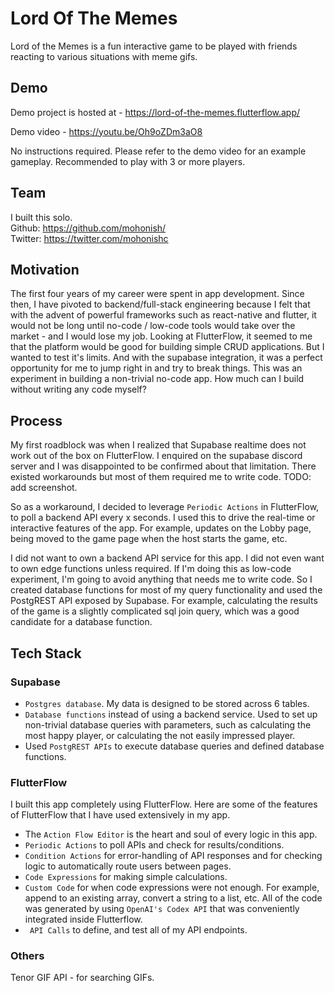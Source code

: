 # Lord Of The Memes

Lord of the Memes is a fun interactive game to be played with friends reacting to various situations with meme gifs.

## Demo

Demo project is hosted at - https://lord-of-the-memes.flutterflow.app/

Demo video - https://youtu.be/Oh9oZDm3aO8

No instructions required. Please refer to the demo video for an example gameplay. Recommended to play with 3 or more players.

## Team

I built this solo.  
Github: https://github.com/mohonish/  
Twitter: https://twitter.com/mohonishc

## Motivation

The first four years of my career were spent in app development. Since then, I have pivoted to backend/full-stack engineering because I felt that with the advent of powerful frameworks such as react-native and flutter, it would not be long until no-code / low-code tools would take over the market - and I would lose my job. Looking at FlutterFlow, it seemed to me that the platform would be good for building simple CRUD applications. But I wanted to test it's limits. And with the supabase integration, it was a perfect opportunity for me to jump right in and try to break things. This was an experiment in building a non-trivial no-code app. How much can I build without writing any code myself?

## Process

My first roadblock was when I realized that Supabase realtime does not work out of the box on FlutterFlow. I enquired on the supabase discord server and I was disappointed to be confirmed about that limitation. There existed workarounds but most of them required me to write code.
TODO: add screenshot.

So as a workaround, I decided to leverage `Periodic Actions` in FlutterFlow, to poll a backend API every x seconds. I used this to drive the real-time or interactive features of the app. For example, updates on the Lobby page, being moved to the game page when the host starts the game, etc.

I did not want to own a backend API service for this app. I did not even want to own edge functions unless required. If I'm doing this as low-code experiment, I'm going to avoid anything that needs me to write code. So I created database functions for most of my query functionality and used the PostgREST API exposed by Supabase. For example, calculating the results of the game is a slightly complicated sql join query, which was a good candidate for a database function.


## Tech Stack

### Supabase
- `Postgres database`. My data is designed to be stored across 6 tables.
- `Database functions` instead of using a backend service. Used to set up non-trivial database queries with parameters, such as calculating the most happy player, or calculating the not easily impressed player.
- Used `PostgREST APIs` to execute database queries and defined database functions.

### FlutterFlow

I built this app completely using FlutterFlow. Here are some of the features of FlutterFlow that I have used extensively in my app.
- The `Action Flow Editor` is the heart and soul of every logic in this app.
- `Periodic Actions` to poll APIs and check for results/conditions.
- `Condition Actions` for error-handling of API responses and for checking logic to automatically route users between pages.
- `Code Expressions` for making simple calculations.
- `Custom Code` for when code expressions were not enough. For example, append to an existing array, convert a string to a list, etc. All of the code was generated by using `OpenAI's Codex API` that was conveniently integrated inside Flutterflow.
- ` API Calls` to define, and test all of my API endpoints. 

### Others
Tenor GIF API - for searching GIFs.

